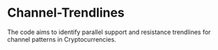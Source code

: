# Channel-Trendlines
The code aims to identify parallel support and resistance trendlines for channel patterns in Cryptocurrencies. 
